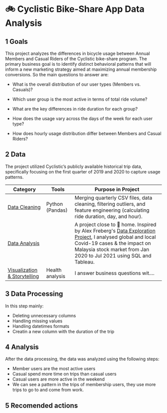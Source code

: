 # 🚲 Cyclistic Bike-Share App Data Analysis


## 1 Goals
This project analyzes the differences in bicycle usage between Annual Members and Casual Riders of the Cyclistic bike-share program. The primary business goal is to identify distinct behavioral patterns that will inform a new marketing strategy aimed at maximizing annual membership conversions.
So the main questions to answer are:

- What is the overall distribution of our user types (Members vs. Casuals)?

- Which user group is the most active in terms of total ride volume?

- What are the key differences in ride duration for each group? 

- How does the usage vary across the days of the week for each user type?

- How does hourly usage distribution differ between Members and Casual Riders?


## 2 Data

The project utilized Cyclistic’s publicly available historical trip data, specifically focusing on the first quarter of 2019 and 2020 to capture usage patterns.



| Category | Tools | Purpose in Project | 
|---|---|---|
|  [Data Cleaning](https://github.com/bielmc11/Data_analysis_bike_app/blob/main/cleanning_2020.ipynb) | Python (Pandas) | Merging quarterly CSV files, data cleaning, filtering outliers, and feature engineering (calculating ride duration, day, and hour). |
|  [Data Analysis](https://github.com/bielmc11/Data_analysis_bike_app/blob/main/analysis_2020.ipynb) |  | A project close to 🏡 home. Inspired by Alex Freberg's [Data Exploration Project](https://www.youtube.com/watch?v=qfyynHBFOsM&list=PLUaB-1hjhk8H48Pj32z4GZgGWyylqv85f&index=1), I analysed global and local Covid-19 cases & the impact on Malaysia stock market from Jan 2020 to Jul 2021 using SQL and Tableau. |  
|  [Visualization & Storytelling](https://public.tableau.com/app/discover) | Health analysis | I answer business questions wit.... |  



## 3 Data Processing
In this step mainly:

- Deleting unnecessary columns
- Handling missing values 
- Handling datetimes formats
- Creatin a new column with the duration of the trip




## 4 Analysis
After the data processing, the data was analyzed using the following steps:

  - Member users are the most active users
  - Casual spend more time on trips than casual users
  - Casual users are more active in the weekend
  - We can see a pattern in the trips of membership users, they use more trips to go to and come from work.


## 5 Recomended actions